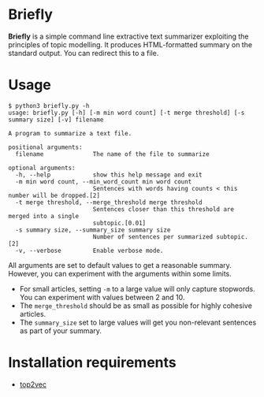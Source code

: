 # Briefly

**Briefly** is a simple command line extractive text summarizer exploiting
the principles of topic modelling.  It produces HTML-formatted summary on the
standard output.  You can redirect this to a file.

# Usage

```
$ python3 briefly.py -h
usage: briefly.py [-h] [-m min word count] [-t merge threshold] [-s summary size] [-v] filename

A program to summarize a text file.

positional arguments:
  filename              The name of the file to summarize

optional arguments:
  -h, --help            show this help message and exit
  -m min word count, --min_word_count min word count
                        Sentences with words having counts < this number will be dropped.[2]
  -t merge threshold, --merge_threshold merge threshold
                        Sentences closer than this threshold are merged into a single
                        subtopic.[0.01]
  -s summary size, --summary_size summary size
                        Number of sentences per summarized subtopic.[2]
  -v, --verbose         Enable verbose mode.

```

All arguments are set to default values to get a reasonable summary.  However,
you can experiment with the arguments within some limits.

- For small articles, setting `-m` to a large value will only capture stopwords.
You can experiment with values between 2 and 10.
- The `merge_threshold` should be as small as possible for highly cohesive
articles.
- The `summary_size` set to large values will get you non-relevant sentences
as part of your summary.

# Installation requirements

- [top2vec](https://top2vec.readthedocs.io/en/stable/Top2Vec.html#installation)

